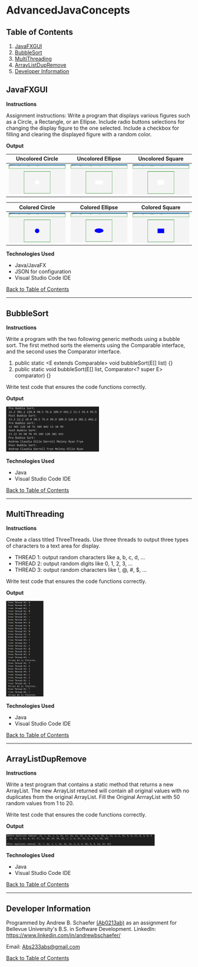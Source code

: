 # AdvancedJavaConcepts

## Table of Contents
1. [JavaFXGUI](#JavaFXGUI)
2. [BubbleSort](#bubblesort)
3. [MultiThreading](#multithreading)
4. [ArrayListDupRemove](#arraylistdupremove)
5. [Developer Information](#developer-information)

## JavaFXGUI

**Instructions**

Assignment instructions: Write a program that displays various figures 
such as a Circle, a Rectangle, or an Ellipse. Include radio buttons 
selections for changing the display figure to the one selected. Include 
a checkbox for filling and clearing the displayed figure with a random color.

**Output**

Uncolored Circle                 |  Uncolored Ellipse               |  Uncolored Square
:-------------------------:|:-------------------------:|:-------------------------:
![ScreenShot](/images/gui1.PNG)  |  ![ScreenShot](/images/gui2.PNG) | ![ScreenShot](/images/gui3.PNG)

Colored Circle                 |  Colored Ellipse               |  Colored Square
:-------------------------:|:-------------------------:|:-------------------------:
![ScreenShot](/images/gui6.PNG)  |  ![ScreenShot](/images/gui5.PNG) | ![ScreenShot](/images/gui4.PNG)

**Technologies Used**
- Java/JavaFX
- JSON for configuration
- Visual Studio Code IDE

[Back to Table of Contents](#table-of-contents)

<hr>

## BubbleSort

**Instructions**

Write a program with the two following generic methods using a bubble sort. The first method sorts the elements using 
the Comparable interface, and the second uses the Comparator interface.                                                     
                                                                                   
1. public static <E extends Comparable<E>> void bubbleSort(E[] list) {}              
2. public static <E> void bubbleSort(E[] list, Comparator<? super E> comparator) {}  
                                                                                     
Write test code that ensures the code functions correctly. 

**Output**

<img src="images/bubbleSort1.PNG" width="50%">

**Technologies Used**
- Java
- Visual Studio Code IDE

[Back to Table of Contents](#table-of-contents)

<hr>

## MultiThreading

**Instructions**

Create a class titled <your first name here> ThreeThreads. Use three threads to 
output three types of characters to a text area for display.                        
                                                                                    
-	THREAD 1: output random characters like a, b, c, d, …                             
-	THREAD 2: output random digits like 0, 1, 2, 3, …                                 
- THREAD 3: output random characters like !, @, #, $, …                             
                                                                                                                  
Write test code that ensures the code functions correctly.

**Output**

<img src="images/multiThreading.PNG" width="20%" height="20%">

**Technologies Used**
- Java
- Visual Studio Code IDE

[Back to Table of Contents](#table-of-contents)

<hr>

## ArrayListDupRemove

**Instructions**

Write a test program that contains a static method that returns a new ArrayList. The new ArrayList returned will contain all original values with no duplicates from the original ArrayList. Fill the Original ArrrayList with 50 random values from 1 to 20.

Write test code that ensures the code functions correctly.
 
**Output**

<img src="images/arrayListDupRemove.PNG" width="80%" height="80%">

**Technologies Used**
- Java
- Visual Studio Code IDE

[Back to Table of Contents](#table-of-contents)

<hr>

## Developer Information
Programmed by Andrew B. Schaefer [(Ab0213ab)](https://github.com/Ab0213ab) as an assignment for Bellevue University's B.S. in Software Development.
LinkedIn: https://www.linkedin.com/in/andrewbschaefer/

Email: Abs233abs@gmail.com 

[Back to Table of Contents](#table-of-contents)
